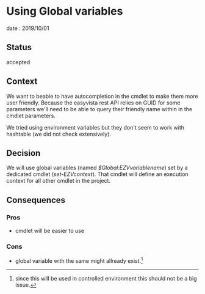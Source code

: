 # Using Global variables
date : 2019/10/01

## Status
accepted

## Context
We want to beable to have autocompletion in the cmdlet to make them more user friendly. 
Because the easyvista rest API relies on GUID for some parameters we'll need to be able to query their friendly name within in the cmdlet parameters.

We tried using environment variables but they don't seem to work with hashtable (we did not check extensively).

## Decision
We will use global variables (named *$Global:EZVvariablename*) set by a dedicated cmdlet (*set-EZVcontext*). That cmdlet will define an execution context for all other cmdlet in the project.

## Consequences
### Pros
- cmdlet will be easier to use
### Cons
- global variable with the same might allready exist.[^1]

[^1]: since this will be used in controlled environment this should not be a big issue.